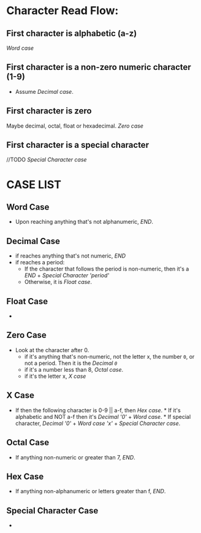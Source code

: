 # Character Read Flow:

## First character is alphabetic (a-z)

*Word case*

## First character is a non-zero numeric character (1-9)

* Assume *Decimal case*.
	
## First character is zero

Maybe decimal, octal, float or hexadecimal.
*Zero case*

## First character is a special character

//TODO
*Special Character case*

# CASE LIST

## Word Case

* Upon reaching anything that's not alphanumeric, *END*.

## Decimal Case

* if reaches anything that's not numeric, *END*
* if reaches a period: 
	* If the character that follows the period is non-numeric, then it's a *END* + *Special Character 'period'*
	* Otherwise, it is *Float case*.

## Float Case

* 

## Zero Case

* Look at the character after 0.
	* if it's anything that's non-numeric, not the letter x, the number `0`, or not a period. Then it is the *Decimal `0`*
	* if it's a number less than 8, *Octal case*.
	* if it's the letter x, *X case*

## X Case

* If then the following character is 0-9 || a-f, then *Hex case*.
		* If it's alphabetic and NOT a-f then it's *Decimal '0'* + *Word case*.
		* If special character, *Decimal '0'* + *Word case 'x'* + *Special Character case*.
	
## Octal Case

* If anything non-numeric or greater than 7, *END*.

## Hex Case

* If anything non-alphanumeric or letters greater than f, *END*.
	
## Special Character Case

* 
